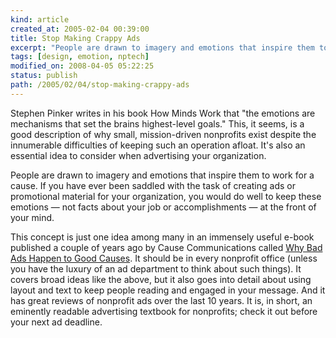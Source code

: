 ```yaml
---
kind: article
created_at: 2005-02-04 00:39:00
title: Stop Making Crappy Ads
excerpt: "People are drawn to imagery and emotions that inspire them to work for a cause."
tags: [design, emotion, nptech]
modified_on: 2008-04-05 05:22:25
status: publish 
path: /2005/02/04/stop-making-crappy-ads
---
```


Stephen Pinker writes in his book How Minds Work that "the emotions are mechanisms that set the brains highest-level goals." This, it seems, is a good description of why small, mission-driven nonprofits exist despite the innumerable difficulties of keeping such an operation afloat. It's also an essential idea to consider when advertising your organization.

People are drawn to imagery and emotions that inspire them to work for a cause. If you have ever been saddled with the task of creating ads or promotional material for your organization, you would do well to keep these emotions &mdash; not facts about your job or accomplishments &mdash; at the front of your mind.

This concept is just one idea among many in an immensely useful e-book published a couple of years ago by Cause Communications called <a href="http://www.agoodmanonline.com/pdf/bad_ads_low_res/BadAdsLo.pdf">Why Bad Ads Happen to Good Causes</a>. It should be in every nonprofit office (unless you have the luxury of an ad department to think about such things). It covers broad ideas like the above, but it also goes into detail about using layout and text to keep people reading and engaged in your message. And it has great reviews of nonprofit ads over the last 10 years. It is, in short, an eminently readable advertising textbook for nonprofits; check it out before your next ad deadline.